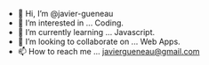 - 👋 Hi, I’m @javier-gueneau
- 👀 I’m interested in ... Coding.
- 🌱 I’m currently learning ... Javascript.
- 💞️ I’m looking to collaborate on ... Web Apps.
- 📫 How to reach me ... javiergueneau@gmail.com




<!---
javier-gueneau/javier-gueneau is a ✨ special ✨ repository because its `README.md` (this file) appears on your GitHub profile.
You can click the Preview link to take a look at your changes.


https://javier-gueneau.github.io/javier-gueneau/

https://javier-gueneau.github.io/coding2/

--->
